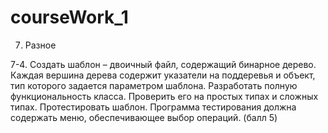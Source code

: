 # courseWork_1
7. Разное

  7-4.	Создать шаблон – двоичный файл, содержащий бинарное дерево. Каждая вершина дерева содержит указатели на поддеревья и объект, тип которого задается параметром      шаблона. Разработать полную функциональность класса. Проверить его на простых типах и сложных типах. Протестировать шаблон. Программа тестирования должна содержать     меню, обеспечивающее выбор операций. (балл 5)
